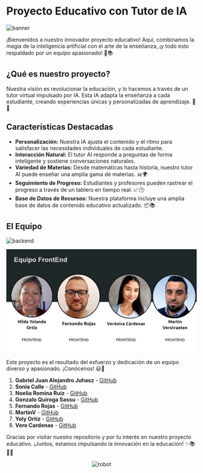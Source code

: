 # Proyecto Educativo con Tutor de IA 


![banner](https://github.com/InkuA-Pasantia/Proyecto-web-educativa/assets/77640142/d078e079-56b4-4677-86e8-9bd66e48d5f8)

¡Bienvenidos a nuestro innovador proyecto educativo! Aquí, combinamos la magia de la inteligencia artificial con el arte de la enseñanza, ¡y todo esto respaldado por un equipo apasionado! 🚀📚

## ¿Qué es nuestro proyecto?

Nuestra visión es revolucionar la educación, y lo hacemos a través de un tutor virtual impulsado por IA. Esta IA adapta la enseñanza a cada estudiante, creando experiencias únicas y personalizadas de aprendizaje. 🤖💡

## Características Destacadas

- **Personalización:** Nuestra IA ajusta el contenido y el ritmo para satisfacer las necesidades individuales de cada estudiante.
- **Interacción Natural:** El tutor AI responde a preguntas de forma inteligente y sostiene conversaciones naturales.
- **Variedad de Materias:** Desde matemáticas hasta historia, nuestro tutor AI puede enseñar una amplia gama de materias. 📊🌍
- **Seguimiento de Progreso:** Estudiantes y profesores pueden rastrear el progreso a través de un tablero en tiempo real. 📈🕒
- **Base de Datos de Recursos:** Nuestra plataforma incluye una amplia base de datos de contenido educativo actualizado. 📦📚

## El Equipo

![backend](https://github.com/InkuA-Pasantia/Proyecto-web-educativa/assets/111775575/4ee9ad58-41a1-4428-9b0f-dc0dec7cf160)



![integrantes2](https://github.com/InkuA-Pasantia/Proyecto-web-educativa/blob/main/FrontEnds_Eq_fotos.jpg)


Este proyecto es el resultado del esfuerzo y dedicación de un equipo diverso y apasionado. ¡Conócenos! 😃👋

1. **Gabriel Juan Alejandro Juhasz** - [GitHub](https://github.com/GabJaJ)
2. **Sonia Calle** - [GitHub](https://github.com/SoCalle)
3. **Noelia Romina Ruiz** - [GitHub](https://github.com/Noelia-Ruiz)
4. **Gonzalo Quiroga Sassu** - [GitHub](https://github.com/GonzaloQuirogaS)
5. **Fernando Rojas** - [GitHub](https://github.com/rojasfernando)
6. **MartinV** - [GitHub](https://github.com/Martinv12)
7. **Yoly Ortiz** - [GitHub](https://github.com/yolyhil)
8. **Vero Cardenas** - [GitHub](https://github.com/Verocardenas0794)


Gracias por visitar nuestro repositorio y por tu interés en nuestro proyecto educativo. ¡Juntos, estamos impulsando la innovación en la educación! ✨📚🤖🌟


<p align="center"><img src="https://github.com/InkuA-Pasantia/Proyecto-web-educativa/assets/77640142/cb7ffea7-22b2-4de9-b5db-5fbf0f16e0c5" alt="robot" width="11%" height="90">
</p>



